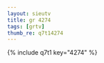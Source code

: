 ```yaml
--- 
layout: sieutv
title: gr 4274
tags: [grtv]
thumb_re: q7t14274
---
```

{% include q7t1 key="4274" %} 
